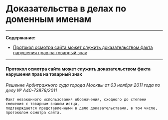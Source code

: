 # Доказательства в делах по доменным именам 

----

**Содержание:**

* [Протокол осмотра сайта может служить доказательством факта нарушения прав на товарный знак](https://github.com/xCounsel/kardamon/blob/master/Russian/courts/evidence.md#Протокол-осмотра-сайта-может-служить-доказательством-факта-нарушения-прав-на-товарный-знак)

----

#### Протокол осмотра сайта может служить доказательством факта нарушения прав на товарный знак
*Решение Арбитражного суда города Москвы от 03 ноября 2011 года по делу № А40-73876/2011*
```
Факт незаконного использования обозначения, сходного до степени смешения с товарным знаком истца, 
подтверждается представленными в дело доказательствами, в том числе, протоколом осмотра сайта.
```

<br>
